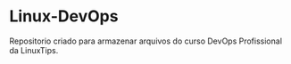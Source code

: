 # Linux-DevOps
Repositorio criado para armazenar arquivos do curso DevOps Profissional da LinuxTips.
